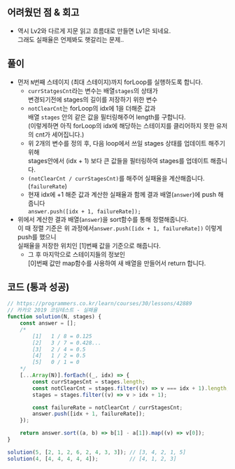 ## 어려웠던 점 & 회고
- 역시 Lv2와 다르게 지문 읽고 흐름대로 만들면 Lv1은 되네요.  
    그래도 실패율은 언제봐도 햇갈리는 문제..

## 풀이
- 먼저 `N`번째 스테이지 (최대 스테이지)까지 forLoop를 실행하도록 합니다.
    - `currStatgesCnt`라는 변수는 배열`stages`의 상태가  
        변경되기전에 stages의 길이를 저장하기 위한 변수
    - `notClearCnt`는 forLoop의 idx에 1을 더해준 값과  
        배열 `stages` 안의 같은 값을 필터링해주어 length를 구합니다.  
        (이렇게하면 아직 forLoop의 idx에 해당하는 스테이지를 클리어하지 못한 유저의 cnt가 세어집니다.)
    - 위 2개의 변수를 정의 후, 다음 loop에서 쓰일 stages 상태를 업데이트 해주기 위해  
        stages안에서 (idx + 1) 보다 큰 값들을 필터링하여 stages를 업데이트 해줍니다.
    - `(notClearCnt / currStagesCnt)`를 해주어 실패율을 계산해줍니다. (`failureRate`)
    - 현재 idx에 +1 해준 값과 계산한 실패율과 함께 결과 배열(`answer`)에 push 해줍니다  
        `answer.push([idx + 1, failureRate]);`
- 위에서 계산한 결과 배열(`answer`)을 sort함수를 통해 정렬해줍니다.  
    이 때 정렬 기준은 위 과정에서`answer.push([idx + 1, failureRate])` 이렇게 push를 했으니  
    실패율을 저장한 위치인 [1]번째 값을 기준으로 해줍니다.
    - 그 후 마지막으로 스테이지들의 정보인  
        [0]번째 값만 map함수를 사용하여 새 배열을 만들어서 return 합니다.

## 코드 (통과 성공)
```js
// https://programmers.co.kr/learn/courses/30/lessons/42889
// 카카오 2019 코딩테스트 - 실패율
function solution(N, stages) {
    const answer = [];
    /* 
        [1]   1 / 8 = 0.125
        [2]   3 / 7 = 0.428...
        [3]   2 / 4 = 0.5
        [4]   1 / 2 = 0.5
        [5]   0 / 1 = 0
    */
    [...Array(N)].forEach((_, idx) => {
        const currStagesCnt = stages.length;
        const notClearCnt = stages.filter((v) => v === idx + 1).length;
        stages = stages.filter((v) => v > idx + 1);

        const failureRate = notClearCnt / currStagesCnt;
        answer.push([idx + 1, failureRate]);
    });

    return answer.sort((a, b) => b[1] - a[1]).map((v) => v[0]);
}

solution(5, [2, 1, 2, 6, 2, 4, 3, 3]); // [3, 4, 2, 1, 5]
solution(4, [4, 4, 4, 4, 4]);          // [4, 1, 2, 3]
```